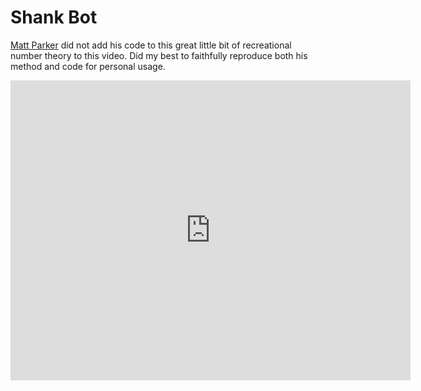 # Shank Bot
[Matt Parker](https://www.youtube.com/user/standupmaths) did not add his code to this great little bit of recreational number theory to this video. Did my best to faithfully reproduce both his method and code for personal usage.
<iframe
    width="640"
    height="480"
    src="https://www.youtube.com/watch?v=DmfxIhmGPP4"
    frameborder="0"
    allow="autoplay; encrypted-media"
    allowfullscreen
>
</iframe>
